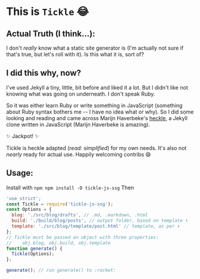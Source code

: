# This is `Tickle` 😂

## Actual Truth (I think...):
I don't *really* know what a static site generator is (I'm actually not sure if that's true, but let's roll with it). Is this what it is, sort of?

## I did this why, now?
I've used Jekyll a tiny, little, bit before and liked it a lot. But I didn't like not knowing what was going on underneath. I don't speak Ruby.

So it was either learn Ruby or write something in JavaScript (something about Ruby syntax bothers me -- I have no idea what or why). So I did some looking and reading and came across Marijn Haverbeke's [heckle](https://github.com/marijnh/heckle), a Jekyll clone written in JavaScript (Marijn Haverbeke is amazing).

✨ Jackpot! ✨

Tickle is heckle adapted (*read: simplified*) for my own needs. It's also not *nearly* ready for actual use. Happily welcoming contribs 😄


## Usage:
Install with `npm`: `npm install -D tickle-js-ssg`
Then
```javascript
'use strict';
const Tickle = require('tickle-js-ssg');
const Options = {
  blog: './src/blog/drafts', // .md, .markdown, .html
  build: './build/blog/posts', // output folder, based on template ⬇️
  template: './src/blog/template/post.html' // template, as per ⬆️
};
// Tickle must be passed an object with three properties:
//    obj.blog, obj.build, obj.template
function generate() {
  Tickle(Options);
};

generate(); // run generate() to :rocket:
```
